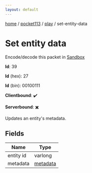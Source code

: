 ```yaml
---
layout: default
---
```


[home](/)  /  [pocket113](/protocol/pocket113)  /  [play](/protocol/pocket113/play)  /  set-entity-data

# Set entity data

Encode/decode this packet in [Sandbox](../../../sandbox/pocket113#play.set_entity_data)

**Id**: 39

**Id** (hex): 27

**Id** (bin): 00100111

**Clientbound**: ✔️

**Serverbound**: ✖️

Updates an entity's metadata.

## Fields

Name | Type
---|---
entity id | varlong
metadata | [metadata](/protocol/pocket113/metadata)
